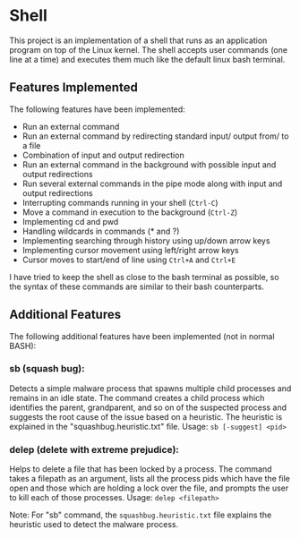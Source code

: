 # Shell

This project is an implementation of a shell that runs as an application program on top of the Linux kernel. The shell accepts user commands (one line at a time) and executes them much like the default linux bash terminal.

## Features Implemented
The following features have been implemented:

* Run an external command
* Run an external command by redirecting standard input/ output from/ to a file
* Combination of input and output redirection
* Run an external command in the background with possible input and output redirections
* Run several external commands in the pipe mode along with input and output redirections
* Interrupting commands running in your shell (`Ctrl-C`)
* Move a command in execution to the background (`Ctrl-Z`)
* Implementing cd and pwd
* Handling wildcards in commands (* and ?)
* Implementing searching through history using up/down arrow keys
* Implementing cursor movement using left/right arrow keys
* Cursor moves to start/end of line using `Ctrl+A` and `Ctrl+E`

I have tried to keep the shell as close to the bash terminal as possible, so the syntax of these commands are similar to their bash counterparts.

## Additional Features
The following additional features have been implemented (not in normal BASH):

### sb (squash bug):
Detects a simple malware process that spawns multiple child processes and remains in an idle state. The command creates a child process which identifies the parent, grandparent, and so on of the suspected process and suggests the root cause of the issue based on a heuristic. The heuristic is explained in the "squashbug.heuristic.txt" file.
Usage: `sb [-suggest] <pid>`

### delep (delete with extreme prejudice):
Helps to delete a file that has been locked by a process. The command takes a filepath as an argument, lists all the process pids which have the file open and those which are holding a lock over the file, and prompts the user to kill each of those processes. 
Usage: `delep <filepath>`

Note: For "sb" command, the `squashbug.heuristic.txt` file explains the heuristic used to detect the malware process.